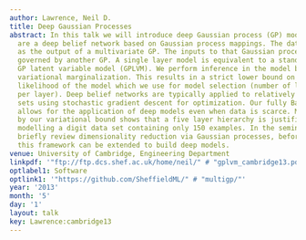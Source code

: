 ```yaml
---
author: Lawrence, Neil D.
title: Deep Gaussian Processes
abstract: In this talk we will introduce deep Gaussian process (GP) models. Deep GPs
  are a deep belief network based on Gaussian process mappings. The data is modeled
  as the output of a multivariate GP. The inputs to that Gaussian process are then
  governed by another GP. A single layer model is equivalent to a standard GP or the
  GP latent variable model (GPLVM). We perform inference in the model by approximate
  variational marginalization. This results in a strict lower bound on the marginal
  likelihood of the model which we use for model selection (number of layers and nodes
  per layer). Deep belief networks are typically applied to relatively large data
  sets using stochastic gradient descent for optimization. Our fully Bayesian treatment
  allows for the application of deep models even when data is scarce. Model selection
  by our variational bound shows that a five layer hierarchy is justified even when
  modelling a digit data set containing only 150 examples. In the seminar we will
  briefly review dimensionality reduction via Gaussian processes, before showing how
  this framework can be extended to build deep models.
venue: University of Cambridge, Engineering Department
linkpdf: '"ftp://ftp.dcs.shef.ac.uk/home/neil/" # "gplvm_cambridge13.pdf"'
optlabel1: Software
optlink1: '"https://github.com/SheffieldML/" # "multigp/"'
year: '2013'
month: '5'
day: '1'
layout: talk
key: Lawrence:cambridge13
---
```

